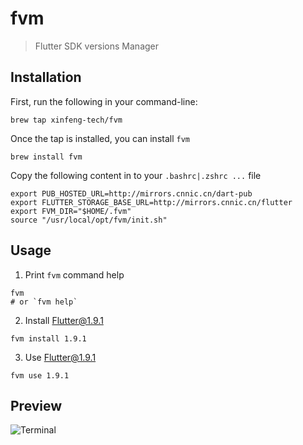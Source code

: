 # fvm
> Flutter SDK versions Manager

## Installation

First, run the following in your command-line:
```shell
brew tap xinfeng-tech/fvm
```

Once the tap is installed, you can install `fvm`
```shell
brew install fvm
```

Copy the following content in to your `.bashrc|.zshrc ...` file

```shell
export PUB_HOSTED_URL=http://mirrors.cnnic.cn/dart-pub
export FLUTTER_STORAGE_BASE_URL=http://mirrors.cnnic.cn/flutter 
export FVM_DIR="$HOME/.fvm"
source "/usr/local/opt/fvm/init.sh"
```
## Usage

1. Print `fvm` command help
```shell
fvm
# or `fvm help`
```

2. Install Flutter@1.9.1
```shell
fvm install 1.9.1
```

3. Use Flutter@1.9.1
```shell
fvm use 1.9.1
```

## Preview

![Terminal](https://xinfeng-tech.gitee.io/assets/fvm/terminal.png)
 